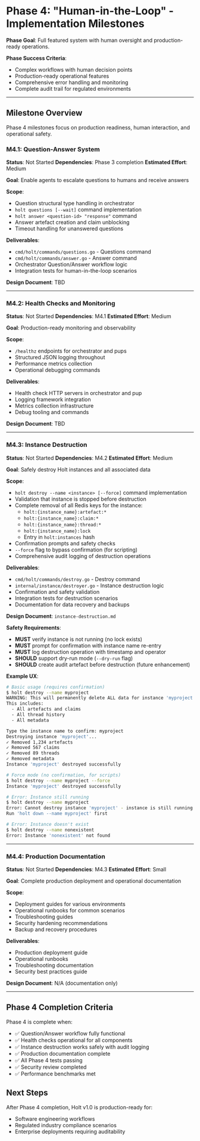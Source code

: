 # **Phase 4: "Human-in-the-Loop" - Implementation Milestones**

**Phase Goal**: Full featured system with human oversight and production-ready operations.

**Phase Success Criteria**:
- Complex workflows with human decision points
- Production-ready operational features
- Comprehensive error handling and monitoring
- Complete audit trail for regulated environments

---

## **Milestone Overview**

Phase 4 milestones focus on production readiness, human interaction, and operational safety.

### **M4.1: Question-Answer System**
**Status**: Not Started
**Dependencies**: Phase 3 completion
**Estimated Effort**: Medium

**Goal**: Enable agents to escalate questions to humans and receive answers

**Scope**:
- Question structural type handling in orchestrator
- `holt questions [--wait]` command implementation
- `holt answer <question-id> "response"` command
- Answer artefact creation and claim unblocking
- Timeout handling for unanswered questions

**Deliverables**:
- `cmd/holt/commands/questions.go` - Questions command
- `cmd/holt/commands/answer.go` - Answer command
- Orchestrator Question/Answer workflow logic
- Integration tests for human-in-the-loop scenarios

**Design Document**: TBD

---

### **M4.2: Health Checks and Monitoring**
**Status**: Not Started
**Dependencies**: M4.1
**Estimated Effort**: Medium

**Goal**: Production-ready monitoring and observability

**Scope**:
- `/healthz` endpoints for orchestrator and pups
- Structured JSON logging throughout
- Performance metrics collection
- Operational debugging commands

**Deliverables**:
- Health check HTTP servers in orchestrator and pup
- Logging framework integration
- Metrics collection infrastructure
- Debug tooling and commands

**Design Document**: TBD

---

### **M4.3: Instance Destruction**
**Status**: Not Started
**Dependencies**: M4.2
**Estimated Effort**: Medium

**Goal**: Safely destroy Holt instances and all associated data

**Scope**:
- `holt destroy --name <instance> [--force]` command implementation
- Validation that instance is stopped before destruction
- Complete removal of all Redis keys for the instance:
  - `holt:{instance_name}:artefact:*`
  - `holt:{instance_name}:claim:*`
  - `holt:{instance_name}:thread:*`
  - `holt:{instance_name}:lock`
  - Entry in `holt:instances` hash
- Confirmation prompts and safety checks
- `--force` flag to bypass confirmation (for scripting)
- Comprehensive audit logging of destruction operations

**Deliverables**:
- `cmd/holt/commands/destroy.go` - Destroy command
- `internal/instance/destroyer.go` - Instance destruction logic
- Confirmation and safety validation
- Integration tests for destruction scenarios
- Documentation for data recovery and backups

**Design Document**: `instance-destruction.md`

**Safety Requirements**:
- **MUST** verify instance is not running (no lock exists)
- **MUST** prompt for confirmation with instance name re-entry
- **MUST** log destruction operation with timestamp and operator
- **SHOULD** support dry-run mode (`--dry-run` flag)
- **SHOULD** create audit artefact before destruction (future enhancement)

**Example UX**:
```bash
# Basic usage (requires confirmation)
$ holt destroy --name myproject
WARNING: This will permanently delete ALL data for instance 'myproject'
This includes:
  - All artefacts and claims
  - All thread history
  - All metadata

Type the instance name to confirm: myproject
Destroying instance 'myproject'...
✓ Removed 1,234 artefacts
✓ Removed 567 claims
✓ Removed 89 threads
✓ Removed metadata
Instance 'myproject' destroyed successfully

# Force mode (no confirmation, for scripts)
$ holt destroy --name myproject --force
Instance 'myproject' destroyed successfully

# Error: Instance still running
$ holt destroy --name myproject
Error: Cannot destroy instance 'myproject' - instance is still running
Run 'holt down --name myproject' first

# Error: Instance doesn't exist
$ holt destroy --name nonexistent
Error: Instance 'nonexistent' not found
```

---

### **M4.4: Production Documentation**
**Status**: Not Started
**Dependencies**: M4.3
**Estimated Effort**: Small

**Goal**: Complete production deployment and operational documentation

**Scope**:
- Deployment guides for various environments
- Operational runbooks for common scenarios
- Troubleshooting guides
- Security hardening recommendations
- Backup and recovery procedures

**Deliverables**:
- Production deployment guide
- Operational runbooks
- Troubleshooting documentation
- Security best practices guide

**Design Document**: N/A (documentation only)

---

## **Phase 4 Completion Criteria**

Phase 4 is complete when:
- ✅ Question/Answer workflow fully functional
- ✅ Health checks operational for all components
- ✅ Instance destruction works safely with audit logging
- ✅ Production documentation complete
- ✅ All Phase 4 tests passing
- ✅ Security review completed
- ✅ Performance benchmarks met

## **Next Steps**

After Phase 4 completion, Holt v1.0 is production-ready for:
- Software engineering workflows
- Regulated industry compliance scenarios
- Enterprise deployments requiring auditability
